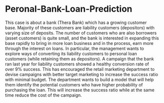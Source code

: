 # Peronal-Bank-Loan-Prediction
This case is about a bank (Thera Bank) which has a growing customer base. Majority of these customers are liability customers (depositors) with varying size of deposits. The number of customers who are also borrowers (asset customers) is quite small, and the bank is interested in expanding this base rapidly to bring in more loan business and in the process, earn more through the interest on loans. In particular, the management wants to explore ways of converting its liability customers to personal loan customers (while retaining them as depositors). A campaign that the bank ran last year for liability customers showed a healthy conversion rate of over 9% success. This has encouraged the retail marketing department to devise campaigns with better target marketing to increase the success ratio with minimal budget.  The department wants to build a model that will help them identify the potential customers who have higher probability of purchasing the loan. This will increase the success ratio while at the same time reduce the cost of the campaign.
